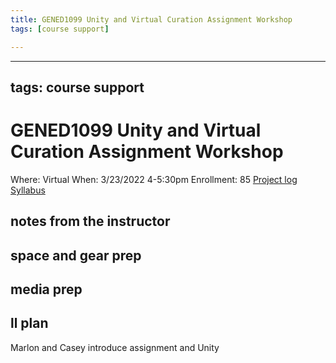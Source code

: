```yaml
---
title: GENED1099 Unity and Virtual Curation Assignment Workshop
tags: [course support]

---
```


---
tags: course support
---
# GENED1099 Unity and Virtual Curation Assignment Workshop

Where: Virtual
When: 3/23/2022 4-5:30pm
Enrollment: 85
[Project log](https://docs.google.com/document/d/1PjGwszkEbkKxs-TNrvNFbhysed1f47rd8KObDi1cUhM/edit?usp=drivesdk)
[Syllabus](https://airtable.com/appOgUGNrRPyW0xRm/tblF0oKLCPhK6TnAe/viwxouIdoOK1PvsTF/recpKb3faxg3xRsln/flde6CJXApRaFoOpC/attXAgeKwvGByfDJ4?blocks=hide)

## notes from the instructor
## space and gear prep
## media prep
## ll plan
Marlon and Casey introduce assignment and Unity